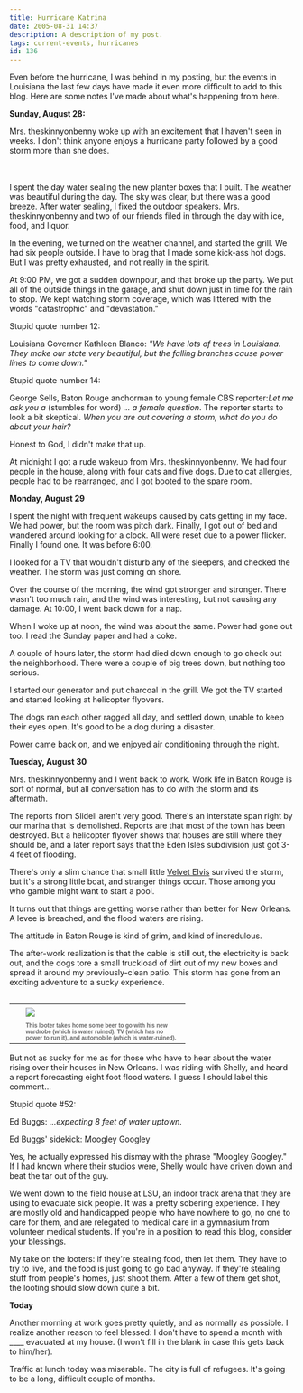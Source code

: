 ```yaml
---
title: Hurricane Katrina
date: 2005-08-31 14:37
description: A description of my post.
tags: current-events, hurricanes
id: 136
---
```

Even before the hurricane, I was behind in my posting, but the events in Louisiana the last few days have made it even more difficult to add to this blog.  Here are some notes I've made about what's happening from here.



<b>Sunday, August 28:</b>

Mrs. theskinnyonbenny woke up with an excitement that I haven't seen in weeks.  I don't think anyone enjoys a hurricane party followed by a good storm more than she does.  

<span class="spanEndPreview">&nbsp;</span><br /><br />I spent the day water sealing the new planter boxes that I built.  The weather was beautiful during the day.  The sky was clear, but there was a good breeze.  After water sealing, I fixed the outdoor speakers.  Mrs. theskinnyonbenny and two of our friends filed in through the day with ice, food, and liquor.

In the evening, we turned on the weather channel, and started the grill.  We had six people outside.  I have to brag that I made some kick-ass hot dogs.  But I was pretty exhausted, and not really in the spirit.

At 9:00 PM, we got a sudden downpour, and that broke up the party.  We put all of the outside things in the garage, and shut down just in time for the rain to stop.  We kept watching storm coverage, which was littered with the words "catastrophic" and "devastation."

Stupid quote number 12:  

Louisiana Governor Kathleen Blanco:  <i>"We have lots of trees in Louisiana.  They make our state very beautiful, but the falling branches cause power lines to come down."</i>  

Stupid quote number 14: 

George Sells, Baton Rouge anchorman to young female CBS reporter:<i>Let me ask you a </i>(stumbles for word) <i>... a female question</i>.  The reporter starts to look a bit skeptical.  <i>When you are out covering a storm, what do you do about your hair?</i>

Honest to God, I didn't make that up.


At midnight I got a rude wakeup from Mrs. theskinnyonbenny.  We had four people in the house, along with four cats and five dogs.  Due to cat allergies, people had to be rearranged, and I got booted to the spare room.




<b>Monday, August 29</b>

I spent the night with frequent wakeups caused by cats getting in my face.  We had power, but the room was pitch dark.  Finally, I got out of bed and wandered around looking for a clock.   All were reset due to a power flicker.  Finally I found one.  It was before 6:00.

I looked for a TV that wouldn't disturb any of the sleepers, and checked the weather.  The storm was just coming on shore.

Over the course of the morning, the wind got stronger and stronger.  There wasn't too much rain, and the wind was interesting, but not causing any damage.  At 10:00, I went back down for a nap.

When I woke up at noon, the wind was about the same.  Power had gone out too.  I read the Sunday paper and had a coke.

A couple of hours later, the storm had died down enough to go check out the neighborhood.  There were a couple of big trees down, but nothing too serious.

I started our generator and put charcoal in the grill.  We got the TV started and started looking at helicopter flyovers.  

The dogs ran each other ragged all day, and settled down, unable to keep their eyes open.  It's good to be a dog during a disaster.

Power came back on, and we enjoyed air conditioning through the night.




<b>Tuesday, August 30</b>

Mrs. theskinnyonbenny and I went back to work.  Work life in Baton Rouge is sort of normal, but all conversation has to do with the storm and its aftermath.

The reports from Slidell aren't very good.  There's an interstate span right by our marina that is demolished.  Reports are that most of the town has been destroyed.  But a helicopter flyover shows that houses are still where they should be, and a later report says that the Eden Isles subdivision just got 3-4 feet of flooding.  

There's only a slim chance that small little <a href="/ve/ve_home.php">Velvet Elvis</a> survived the storm, but it's a strong little boat, and stranger things occur.  Those among you who gamble might want to start a pool.

It turns out that things are getting worse rather than better for New Orleans.  A levee is breached, and the flood waters are rising.  

The attitude in Baton Rouge is kind of grim, and kind of incredulous.

The after-work realization is that the cable is still out, the electricity is back out, and the dogs tore a small truckload of dirt out of my new boxes and spread it around my previously-clean patio.  This storm has gone from an exciting adventure to a sucky experience.

<table cellpadding=0 cellspacing=0 border=0 align=right><tr><td width=5 rowspan=2><spacer type=block width=5 height=1></spacer></td><td width=275><img src="/img/neworleansguy.jpg" aborder=0 vspace=4 wwidth=250/></td></tr><tr><td width=275><font face="verdana, arial, geneva" size=1 color=#666666><b>This looter takes home some beer to go with his new wardrobe (which is water ruined), TV (which has no power to run it), and automobile (which is water-ruined).</b></font></td></tr></table>

But not as sucky for me as for those who have to hear about the water rising over their houses in New Orleans.  I was riding with Shelly, and heard a report forecasting eight foot flood waters.  I guess I should label this comment...

Stupid quote #52:

Ed Buggs:  <i>...expecting 8 feet of water uptown.</i>

Ed Buggs' sidekick:  Moogley Googley

Yes, he actually expressed his dismay with the phrase "Moogley Googley."  If I had known where their studios were, Shelly would have driven down and beat the tar out of the guy.


We went down to the field house at LSU, an indoor track arena that they are using to evacuate sick people.  It was a pretty sobering experience.  They are mostly old and handicapped people who have nowhere to go, no one to care for them, and are relegated to medical care in a gymnasium from volunteer medical students.  If you're in a position to read this blog, consider your blessings.

My take on the looters:  if they're stealing food, then let them.  They have to try to live, and the food is just going to go bad anyway.  If they're stealing stuff from people's homes, just shoot them.  After a few of them get shot, the looting should slow down quite a bit.




<b>Today</b>

Another morning at work goes pretty quietly, and as normally as possible.  I realize another reason to feel blessed:  I don't have to spend a month with ____ evacuated at my house.  (I won't fill in the blank in case this gets back to him/her).

Traffic at lunch today was miserable.  The city is full of refugees.  It's going to be a long, difficult couple of months.
